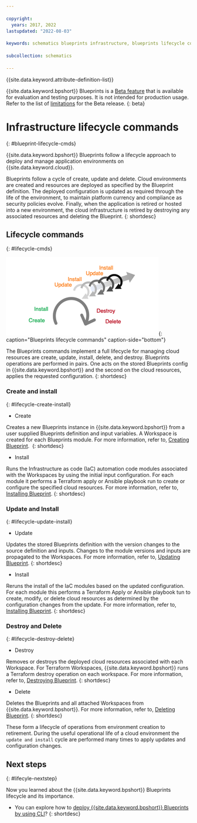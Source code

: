 ```yaml
---

copyright:
  years: 2017, 2022
lastupdated: "2022-08-03"

keywords: schematics blueprints infrastructure, blueprints lifecycle commands, lifecycle commands

subcollection: schematics

---
```


{{site.data.keyword.attribute-definition-list}}

{{site.data.keyword.bpshort}} Blueprints is a [Beta feature](/docs/schematics?topic=schematics-bp-beta-limitations) that is available for evaluation and testing purposes. It is not intended for production usage. Refer to the list of [limitations](/docs/schematics?topic=schematics-bp-beta-limitations) for the Beta release.
{: beta}

# Infrastructure lifecycle commands
{: #blueprint-lifecycle-cmds}

{{site.data.keyword.bpshort}} Blueprints follow a lifecycle approach to deploy and manage application environments on {{site.data.keyword.cloud}}. 

Blueprints follow a cycle of create, update and delete. Cloud environments are created and resources are deployed as specified by the Blueprint definition. The deployed configuration is updated as required through the life of the environment, to maintain platform currency and compliance as security policies evolve. Finally, when the application is retired or hosted into a new environment, the cloud infrastructure is retired by destroying any associated resources and deleting the Blueprint.
{: shortdesc}

## Lifecycle commands
{: #lifecycle-cmds}

![Blueprints lifecycle commands](images/sc-blueprint-lifecycle-cmd.png){: caption="Blueprints lifecycle commands" caption-side="bottom"}

The Blueprints commands implement a full lifecycle for managing cloud resources are create, update, install, delete, and destroy. Blueprints operations are performed in pairs. One acts on the stored Blueprints config in {{site.data.keyword.bpshort}} and the second on the cloud resources, applies the requested configuration.
{: shortdesc}  

### Create and install
{: #lifecycle-create-install}

- Create

Creates a new Blueprints instance in {{site.data.keyword.bpshort}} from a user supplied Blueprints definition and input variables. A Workspace is created for each Blueprints module. For more information, refer to, [Creating Blueprint](/docs/schematics?topic=schematics-create-blueprint&interface=cli). 
{: shortdesc} 

- Install 

Runs the Infrastructure as code (IaC) automation code modules associated with the Workspaces by using the initial input configuration. For each module it performs a Terraform apply or Ansible playbook run to create or configure the specified cloud resources. For more information, refer to, [Installing Blueprint](/docs/schematics?topic=schematics-install-blueprint&interface=cli).
{: shortdesc} 

### Update and Install
{: #lifecycle-update-install}

- Update 

Updates the stored Blueprints definition with the version changes to the source definition and inputs. Changes to the module versions and inputs are propagated to the Workspaces. For more information, refer to, [Updating Blueprint](/docs/schematics?topic=schematics-update-blueprint&interface=cli).
{: shortdesc} 

- Install

Reruns the install of the IaC modules based on the updated configuration. For each module this performs a Terraform Apply or Ansible playbook tun to create, modify, or delete cloud resources as determined by the configuration changes from the update. For more information, refer to, [Installing Blueprint](/docs/schematics?topic=schematics-install-blueprint&interface=cli).
{: shortdesc} 

### Destroy and Delete
{: #lifecycle-destroy-delete}

- Destroy

Removes or destroys the deployed cloud resources associated with each Workspace. For Terraform Workspaces, {{site.data.keyword.bpshort}} runs a Terraform destroy operation on each workspace. For more information, refer to, [Destroying Blueprint](/docs/schematics?topic=schematics-destroy-blueprint&interface=cli).
{: shortdesc} 

- Delete

Deletes the Blueprints and all attached Workspaces from {{site.data.keyword.bpshort}}. For more information, refer to, [Deleting Blueprint](/docs/schematics?topic=schematics-delete-blueprint&interface=cli).
{: shortdesc} 

These form a lifecycle of operations from environment creation to retirement. During the useful operational life of a cloud environment the `update and install` cycle are performed many times to apply updates and configuration changes.

## Next steps
{: #lifecyle-nextstep}

Now you learned about the {{site.data.keyword.bpshort}} Blueprints lifecycle and its importance. 
- You can explore how to [deploy {{site.data.keyword.bpshort}} Blueprints by using CLI](/docs/schematics?topic=schematics-deploy-schematics-blueprint-cli)?
{: shortdesc} 
